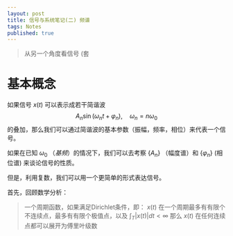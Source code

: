 ```yaml
---
layout: post
title: 信号与系统笔记(二) 频谱
tags: Notes
published: true
---
```


> 从另一个角度看信号 (套

# 基本概念

如果信号 $x(t)$ 可以表示成若干简谐波
$$
    A_n \sin(\omega_n t + \varphi_n), \quad \omega_n = n\omega_0
$$
的叠加，那么我们可以通过简谐波的基本参数（振幅，频率，相位）来代表一个信号。

如果在已知 $\omega_0$ （*基频*）的情况下，我们可以去考察
$\{A_n\}$ （幅度谱）和 $\{\varphi_n\}$ (相位谱) 来谈论信号的性质。

但是，利用复数，我们可以用一个更简单的形式表达信号。

首先，回顾数学分析：
> 一个周期函数，如果满足Dirichlet条件，即：
> $x(t)$ 在一个周期最多有有限个不连续点，最多有有限个极值点，以及
> $\int_T \vert x(t) \vert dt < \infty$
> 那么 $x(t)$ 在任何连续点都可以展开为傅里叶级数

